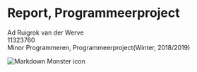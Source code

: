 # Report, Programmeerproject

Ad Ruigrok van der Werve  
11323760  
Minor Programmeren, Programmeerproject(Winter, 2018/2019)  

<img src=""
     alt="Markdown Monster icon"
     style="float: left; margin-right: 10px;" />
